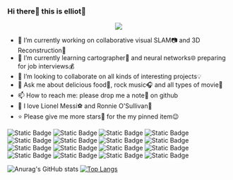 ### Hi there👋 this is elliot👦

<div align=center><img src=https://cdn.jsdelivr.net/gh/sun0225SUN/sun0225SUN/assets/images/coding.gif></div>  

- 🔭 I’m currently working on collaborative visual SLAM📷 and 3D Reconstruction🏫
- 💯 I’m currently learning cartographer🚗 and neural networks🌐 preparing for job interviews💰
- 👯 I’m looking to collaborate on all kinds of interesting projects💡
- 💬 Ask me about delicious food🍕, rock music🎧 and all types of movie🎥
- 📫 How to reach me: please drop me a note📧 on github
- 💙 I love Lionel Messi⚽ and Ronnie O'Sullivan🎱
- ⭐ Please give me more stars🌟 for the my pinned item😉  
  
![Static Badge](https://img.shields.io/badge/OS-Linux-red?style=flat&logo=linux&logoColor=black&labelColor=%23FCC624&color=whitesmoke)
![Static Badge](https://img.shields.io/badge/OS-Ubuntu-red?style=flat&logo=Ubuntu&logoColor=white&labelColor=%23E95420&color=whitesmoke)
![Static Badge](https://img.shields.io/badge/OS-ROS-red?style=flat&logo=ROS&logoColor=white&labelColor=%2322314E&color=whitesmoke&link=http%3A%2F%2Fwiki.ros.org%2F)
![Static Badge](https://img.shields.io/badge/Code-C%2B%2B-red?style=flat&logo=C%2B%2B&logoColor=white&labelColor=%2300599C&color=whitesmoke)
![Static Badge](https://img.shields.io/badge/Code-CMake-red?style=flat&logo=CMake&logoColor=white&labelColor=%23064F8C&color=whitesmoke)
![Static Badge](https://img.shields.io/badge/Code-Python-red?style=flat&logo=Python&logoColor=white&labelColor=%233776AB&color=whitesmoke)
![Static Badge](https://img.shields.io/badge/Code-JavaScript-red?style=flat&logo=JavaScript&logoColor=white&labelColor=%23F7DF1E&color=whitesmoke)
![Static Badge](https://img.shields.io/badge/Code-Node.js-red?style=flat&logo=Node.js&logoColor=white&labelColor=%23339933&color=whitesmoke)
![Static Badge](https://img.shields.io/badge/Code-Markdown-red?style=flat&logo=Markdown&logoColor=white&labelColor=%23000000&color=whitesmoke)
![Static Badge](https://img.shields.io/badge/Shell-Bash-red?style=flat&logo=GNU%20Bash&logoColor=white&labelColor=%234EAA25&color=whitesmoke)
![Static Badge](https://img.shields.io/badge/Tools-Docker-red?style=flat&logo=docker&logoColor=white&labelColor=%232496ED&color=whitesmoke)
![Static Badge](https://img.shields.io/badge/Tools-Git-red?style=flat&logo=Git&logoColor=white&labelColor=%23F05032&color=whitesmoke)
![Static Badge](https://img.shields.io/badge/Tools-Github-red?style=flat&logo=Github&logoColor=white&labelColor=%23181717&color=whitesmoke)
![Static Badge](https://img.shields.io/badge/API-OpenGL-red?style=flat&logo=OpenGL&logoColor=white&labelColor=%235586A4&color=whitesmoke)
![Static Badge](https://img.shields.io/badge/Dev-Unity-red?style=flat&logo=Unity&logoColor=white&labelColor=%23000000&color=whitesmoke)
![Static Badge](https://img.shields.io/badge/DL-PyTorch-red?style=flat&logo=PyTorch&logoColor=white&labelColor=%23EE4C2C&color=whitesmoke)


![Anurag's GitHub stats](https://github-readme-stats.vercel.app/api?username=sun1f&show_icons=true&theme=transparent)
[![Top Langs](https://github-readme-stats.vercel.app/api/top-langs/?username=sun1f&layout=compact&theme=transparent)](https://github.com/anuraghazra/github-readme-stats)
